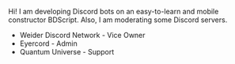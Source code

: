 Hi! I am developing Discord bots on an easy-to-learn and mobile constructor BDScript.
Also, I am moderating some Discord servers.
 - Weider Discord Network - Vice Owner
 - Eyercord - Admin 
 - Quantum Universe - Support


